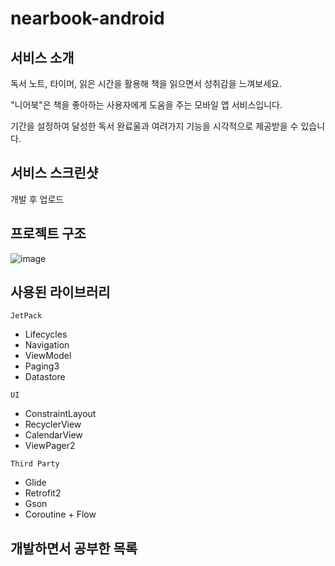 # nearbook-android

## 서비스 소개
독서 노트, 타이머, 읽은 시간을 활용해 책을 읽으면서 성취감을 느껴보세요.

"니어북"은 책을 좋아하는 사용자에게 도움을 주는 모바일 앱 서비스입니다.

기간을 설정하여 달성한 독서 완료울과 여려가지 기능을 시각적으로 제공받을 수 있습니다. 


## 서비스 스크린샷
개발 후 업로드

## 프로젝트 구조
![image](https://user-images.githubusercontent.com/70135188/219843142-9ff37f43-1edd-4838-8e7e-fe92555537be.png)

## 사용된 라이브러리
`JetPack`
- Lifecycles
- Navigation
- ViewModel
- Paging3
- Datastore

`UI`
- ConstraintLayout
- RecyclerView
- CalendarView
- ViewPager2

`Third Party`
- Glide
- Retrofit2
- Gson
- Coroutine + Flow

## 개발하면서 공부한 목록

